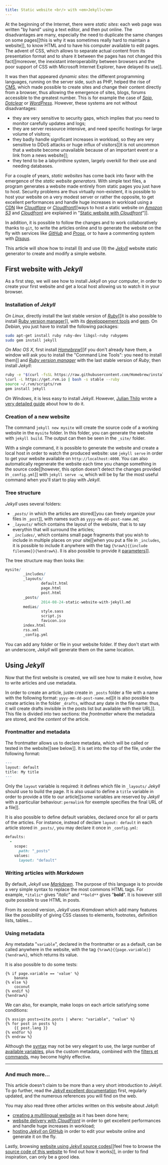 ```yaml
---
title: Static website <br/> with <em>Jekyll</em>
---
```


At the beginning of the Internet, there were *static sites*: each web page was written "by hand" using a text editor, and then put online. The disadvantages are many, especially the need to duplicate the same changes on some pages[[this is why it was sometimes really hard to maintain a website]], to know HTML and to have his computer available to edit pages. The advent of CSS, which allows to separate actual content from its presentation format and to share it between the pages has not changed this fact[[moreover, the inexistant interoperability between browsers and the poor support of CSS with Microsoft Internet Explorer, have delayed its use]].

It was then that appeared *dynamic sites*: the different programming languages, ​​running on the server side, such as PHP, helped the rise of [CMS](https://en.wikipedia.org/wiki/Content_management_system), which made possible to create sites and change their content directly from a browser, thus allowing the emergence of sites, blogs, forums accessible to the greatest number. This is for example the case of [*Spip*](http://www.spip.net/), [*Dotclear*](http://dotclear.org/) or [*WordPress*](https://wordpress.com/). However, these systems are not without disadvantages:

- they are very sensitive to security gaps, which implies that you need to  monitor carefully updates and logs;
- they are server ressource intensive, and need specific hostings for large volume of visitors;
- they badly handle significant increases in workload, so they are very sensitive to DDoS attacks or huge influx of visitors[[it is not uncommon that a website become unavailable because of an important event or a link from a news website]];
- they tend to be a labyrinthine system, largely overkill for their use and needing databases.

For a couple of years, *static websites* has come back into favor with the emergence of the *static website generators*. With simple text files, a program generates a website made entirely from static pages you just have to host. Security problems are thus virtually non-existent, it is possible to host your website on a very modest server or rather the opposite, to get excellent performances and handle huge increases in workload using a [CDN](https://en.wikipedia.org/wiki/Content_delivery_network) like [*Cloudflare*](https://www.cloudflare.com/) or [*Cloudfront*](http://aws.amazon.com/cloudfront/)[[ways to host a static website on [*Amazon S3*](http://aws.amazon.com/s3/) and [*Cloudfront*](http://aws.amazon.com/cloudfront/) are explained in "[Static website with *Cloudfront*](http://sylvain.durand.tf/static-website-with-cloudfront/)"]]. 

In addition, it is possible to follow the changes and to work collaboratively thanks to `git`, to write the articles online and to generate the website on the fly with services like [*GitHub*](https://pages.github.com/) and [*Prose*](http://prose.io), or to have a commenting system with [*Disqus*](https://disqus.com/). 

This article will show how to install (I) and use (II) the [*Jekyll*](http://jekyllrb.com/) website static generator to create and modify a simple website.

## First website with *Jekyll*

As a first step, we will see how to install *Jekyll* on your computer, in order to create your first website and get a local host allowing us to watch it in your browser.

### Installation of *Jekyll* 

*On Linux*, directly install the last stable version of [*Ruby*](https://packages.debian.org/stable/ruby)[[it is also possible to install [Ruby version manager](http://rvm.io/)]], with its [developpement tools](https://packages.debian.org/stable/ruby-dev) and [gem](https://packages.debian.org/stable/rubygems). On *Debian*, you just have to install the following packages:

```bash
sudo apt-get install ruby ruby-dev libgsl-ruby rubygems
sudo gem install jekyll
```

*On Mac OS X*, first install [*Homebrew*](http://brew.sh/)[[if you don't already have them, a window will ask you to install the "Command Line Tools": you need to install them]] and [*Ruby version manager*](http://rvm.io/) with the last stable version of *Ruby*, then install *Jekyll*:

```bash
ruby -e "$(curl -fsSL https://raw.githubusercontent.com/Homebrew/install/master/install)"
\curl -L https://get.rvm.io | bash -s stable --ruby
source ~/.rvm/scripts/rvm
gem install jekyll
```

*On Windows*, it is less easy to install *Jekyll*. However, [Julian Thilo](http://jekyll-windows.juthilo.com/) wrote a [very detailed guide](http://jekyll-windows.juthilo.com/) about how to do it.

### Creation of a new website

The command `jekyll new mysite` will create the source code of a working website in the `mysite` folder. In this folder, you can generate the website with `jekyll build`. The output can then be seen in the `_site/` folder.

With a single command, it is possible to generate the website and create a local host in order to watch the produced website: use `jekyll serve` in order to get your website available on `http://localhost:4000`. You can also automatically regenerate the website each time you change something in the source code[[however, this option doesn't detect the changes provided in `_config.yml`]] with `jekyll serve -w`, which will be by far the most useful command when you'll start to play with *Jekyll*.


### Tree structure

*Jekyll* uses several folders: 

- *`_posts/`* in which the articles are stored[[you can freely organize your files in `_post`]], with names such as `yyyy-mm-dd-post-name.md`;
- *`_layouts/`* which contains the layout of the website, that is to say everythin that will surround the articles;
-  *`_includes/`*, which contains small page fragments that you wish to include in multiple places on your site[[when you put a file in `_includes`, it is possible to include it anywhere with the tag `{%raw%}{{include filename}}{%endraw%}`. Il is also possible to provide it [parameters](http://jekyllrb.com/docs/templates/#includes)]].

The tree structure may then looks like:

```r
mysite/
        _includes/
        _layouts/
                default.html
                page.html
                post.html
        _posts/
                2014-08-24-static-website-with-jekyll.md
        medias/
                style.sass
                script.js
                favicon.ico
        index.html
        rss.xml
        _config.yml
```

You can add any folder or file in your website folder. If they don't start with an underscore, *Jekyll* will generate them on the same location. 

## Using *Jekyll*

Now that the first website is created, we will see how to make it evolve, how to write articles and use metadata. 

In order to create an article, juste create in `_posts` folder a file with a name with the following format: `yyyy-mm-dd-post-name.md`[[it is also possible to create articles in the folder `_drafts`, without any date in the file name: thus, it will create drafts invisible in the posts list but available with their URL]]. This file is divided into two sections: the *frontmatter* where the metadata are stored, and the *content* of the article.

### Frontmatter and metadata

The frontmatter allows us to declare metadata, which will be called or tested in the website[[see below]]. It is set into the top of the file, under the following format:

```r
---
layout: default
title: My title
---
```

Only the `layout` variable is required: it defines which file in `_layouts/` *Jekyll* should use to build the page. It is also usual to define a `title` variable in order to provide a title to our article[[some variables are reserved by *Jekyll* with a particuliar behaviour: `permalink` for exemple specifies the final URL of a file]].

It is also possible to define default variables, declared once for all or parts of the articles. For instance, instead of declare `layout: default` in each article stored in `_posts/`, you may declare it once in `_config.yml`:

```ruby
defaults:
  -
    scope:
      path: "_posts"
    values:
      layout: "default"
```

### Writing articles with *Markdown*

By default, *Jekyll* use [*Markdown*](http://daringfireball.net/projects/markdown/basics). The purpose of this language is to provide a very simple syntax to replace the most commons HTML tags. For example, `*italic*` gives "*italic*" and `**bold**` gives "**bold**". It is however still quite possible to use HTML in posts.

From its second version, *Jekyll* uses *Kramdown* which add many features like the possibility of giving CSS classes to elements, footnotes, definition lists, tables... 


### Using metadata

Any metadata "`variable`", declared in the frontmatter or as a default, can be called anywhere in the website, with the tag `{%raw%}{{page.variable}}{%endraw%}`, which returns its value. 

It is also possible to do some tests: 

```r{% raw %}
{% if page.variable == 'value' %}
    banana
{% else %}
    coconut
{% endif %}
{%endraw%}
```

We can also, for example, make loops on each article satisfying some conditions:

```r{% raw %}
{% assign posts=site.posts | where: "variable", "value" %}
{% for post in posts %}
    {{ post.lang }}
{% endfor %} 
{% endraw %}
```

Although the [syntax](https://github.com/Shopify/liquid/wiki/Liquid-for-Designers) may not be very elegant to use, the large number of [available variables](http://jekyllrb.com/docs/variables/), plus the custom metadata, combined with the [filters et commands](https://github.com/Shopify/liquid/wiki/Liquid-for-Designers), may become highly effective.


---

### And much more...

This article doesn't claim to be more than a very short introduction to *Jekyll*. To go further, read the [*Jekyll* excellent documentation](http://jekyllrb.com/docs/home/) first, regularly updated, and the numerous references you will find on the web. 

You may also read three other articles written on this website about *Jekyll*:

- [creating a multilingual website](http://sylvain.durand.tf/making-jekyll-multilingual/) as it has been done here;
- [website delivery with *CloudFront*](http://sylvain.durand.tf/website-delivery-with-cloudfront/) in order to get excellent performances and handle huge increases in workload;
- [hosting *Jekyll* on GitHub](http://sylvain.durand.tf/using-github-to-serve-jekyll/) in order to edit your website online and generate it on the fly.

Lastly, browsing [website using *Jekyll* source codes](https://github.com/jekyll/jekyll/wiki/Sites)[[feel free to browse the [source code of this website](https://github.com/sylvaindurand/sylvaindurand.github.io) to find out how it works]], in order to find inspiration, can only be a good idea. 
